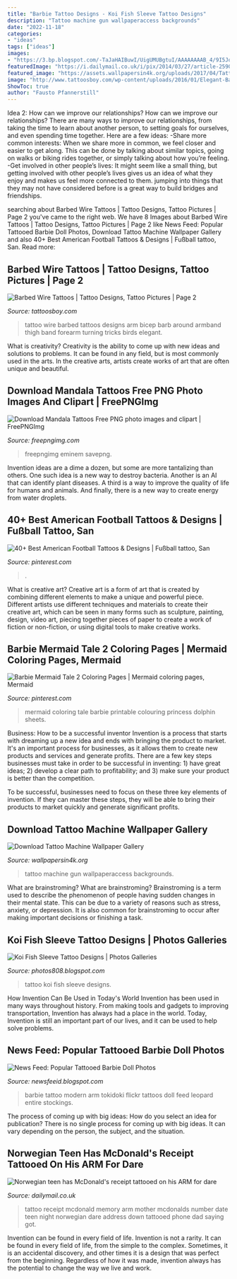 ```yaml
---
title: "Barbie Tattoo Designs - Koi Fish Sleeve Tattoo Designs"
description: "Tattoo machine gun wallpaperaccess backgrounds"
date: "2022-11-18"
categories:
- "ideas"
tags: ["ideas"]
images:
- "https://3.bp.blogspot.com/-TaJaHAIBuwI/UigUMUBgtuI/AAAAAAAAB_4/9I5JoV9QRfA/s1600/Koi+Fish+Sleeve+Tattoo+Designs+5.jpg"
featuredImage: "https://i.dailymail.co.uk/i/pix/2014/03/27/article-2590546-1C9BEB4900000578-46_634x490.jpg"
featured_image: "https://assets.wallpapersin4k.org/uploads/2017/04/Tattoo-Machine-Wallpaper-17.jpg"
image: "http://www.tattoosboy.com/wp-content/uploads/2016/01/Elegant-Barbed-Wire-Tattoo-On-Bicep-TB141.jpg"
ShowToc: true
author: "Fausto Pfannerstill"
---
```



Idea 2: How can we improve our relationships?
How can we improve our relationships? There are many ways to improve our relationships, from taking the time to learn about another person, to setting goals for ourselves, and even spending time together. Here are a few ideas: 
-Share more common interests: When we share more in common, we feel closer and easier to get along. This can be done by talking about similar topics, going on walks or biking rides together, or simply talking about how you’re feeling. 
-Get involved in other people’s lives: It might seem like a small thing, but getting involved with other people’s lives gives us an idea of what they enjoy and makes us feel more connected to them. jumping into things that they may not have considered before is a great way to build bridges and friendships.

	

		
searching about Barbed Wire Tattoos | Tattoo Designs, Tattoo Pictures | Page 2 you've came to the right web. We have 8 Images about Barbed Wire Tattoos | Tattoo Designs, Tattoo Pictures | Page 2 like News Feed: Popular Tattooed Barbie Doll Photos, Download Tattoo Machine Wallpaper Gallery and also 40+ Best American Football Tattoos &amp; Designs | Fußball tattoo, San. Read more:
		
    
## Barbed Wire Tattoos | Tattoo Designs, Tattoo Pictures | Page 2

<img loading=lazy src="http://www.tattoosboy.com/wp-content/uploads/2016/01/Elegant-Barbed-Wire-Tattoo-On-Bicep-TB141.jpg" onerror="this.onerror=null;this.src='https://tse3.mm.bing.net/th?id=OIP.c3fnFqcPVi57cjsme6l6_gHaJ4&amp;pid=15.1';" alt="Barbed Wire Tattoos | Tattoo Designs, Tattoo Pictures | Page 2">

_Source: tattoosboy.com_

>tattoo wire barbed tattoos designs arm bicep barb around armband thigh band forearm turning tricks birds elegant. 

	

What is creativity?
Creativity is the ability to come up with new ideas and solutions to problems. It can be found in any field, but is most commonly used in the arts. In the creative arts, artists create works of art that are often unique and beautiful.

    
## Download Mandala Tattoos Free PNG Photo Images And Clipart | FreePNGImg

<img loading=lazy src="https://freepngimg.com/thumb/mandala_tattoos/4-2-mandala-tattoos-png-pic-thumb.png" onerror="this.onerror=null;this.src='https://tse4.mm.bing.net/th?id=OIP.MLtLNuQniWcGT9LGmeQ9JQAAAA&amp;pid=15.1';" alt="Download Mandala Tattoos Free PNG photo images and clipart | FreePNGImg">

_Source: freepngimg.com_

>freepngimg eminem savepng. 

	

Invention ideas are a dime a dozen, but some are more tantalizing than others. One such idea is a new way to destroy bacteria. Another is an AI that can identify plant diseases. A third is a way to improve the quality of life for humans and animals. And finally, there is a new way to create energy from water droplets.

    
## 40+ Best American Football Tattoos &amp; Designs | Fußball Tattoo, San

<img loading=lazy src="https://i.pinimg.com/originals/02/e9/49/02e949d5177ef6ef40572f746e425129.jpg" onerror="this.onerror=null;this.src='https://tse3.mm.bing.net/th?id=OIP.Wt1yyys6MDDlAN0W3uVmzwHaJ4&amp;pid=15.1';" alt="40+ Best American Football Tattoos &amp; Designs | Fußball tattoo, San">

_Source: pinterest.com_

>. 

	

What is creative art?
Creative art is a form of art that is created by combining different elements to make a unique and powerful piece. Different artists use different techniques and materials to create their creative art, which can be seen in many forms such as sculpture, painting, design, video art, piecing together pieces of paper to create a work of fiction or non-fiction, or using digital tools to make creative works.

    
## Barbie Mermaid Tale 2 Coloring Pages | Mermaid Coloring Pages, Mermaid

<img loading=lazy src="https://i.pinimg.com/736x/3c/52/b1/3c52b157658474321efb28e91ba411a0--mermaid-tale-coloring-pages.jpg" onerror="this.onerror=null;this.src='https://tse2.mm.bing.net/th?id=OIP.xamxje8zB5Un5751tGr_VQHaKi&amp;pid=15.1';" alt="Barbie Mermaid Tale 2 Coloring Pages | Mermaid coloring pages, Mermaid">

_Source: pinterest.com_

>mermaid coloring tale barbie printable colouring princess dolphin sheets. 

	

Business: How to be a successful inventor
Invention is a process that starts with dreaming up a new idea and ends with bringing the product to market. It's an important process for businesses, as it allows them to create new products and services and generate profits.
There are a few key steps businesses must take in order to be successful in inventing: 1) have great ideas; 2) develop a clear path to profitability; and 3) make sure your product is better than the competition.

To be successful, businesses need to focus on these three key elements of invention. If they can master these steps, they will be able to bring their products to market quickly and generate significant profits.

    
## Download Tattoo Machine Wallpaper Gallery

<img loading=lazy src="https://assets.wallpapersin4k.org/uploads/2017/04/Tattoo-Machine-Wallpaper-17.jpg" onerror="this.onerror=null;this.src='https://tse4.mm.bing.net/th?id=OIP.XR-D4PLccM8AVt4YXXlBEQHaJy&amp;pid=15.1';" alt="Download Tattoo Machine Wallpaper Gallery">

_Source: wallpapersin4k.org_

>tattoo machine gun wallpaperaccess backgrounds. 

	

What are brainstroming?
What are brainstroming? Brainstroming is a term used to describe the phenomenon of people having sudden changes in their mental state. This can be due to a variety of reasons such as stress, anxiety, or depression. It is also common for brainstroming to occur after making important decisions or finishing a task.

    
## Koi Fish Sleeve Tattoo Designs | Photos Galleries

<img loading=lazy src="https://3.bp.blogspot.com/-TaJaHAIBuwI/UigUMUBgtuI/AAAAAAAAB_4/9I5JoV9QRfA/s1600/Koi+Fish+Sleeve+Tattoo+Designs+5.jpg" onerror="this.onerror=null;this.src='https://tse4.mm.bing.net/th?id=OIP.zH7jIFzUwP2WaJkRdfj1KAHaLE&amp;pid=15.1';" alt="Koi Fish Sleeve Tattoo Designs | Photos Galleries">

_Source: photos808.blogspot.com_

>tattoo koi fish sleeve designs. 

	

How Invention Can Be Used in Today's World
Invention has been used in many ways throughout history. From making tools and gadgets to improving transportation, Invention has always had a place in the world. Today, Invention is still an important part of our lives, and it can be used to help solve problems.

    
## News Feed: Popular Tattooed Barbie Doll Photos

<img loading=lazy src="https://3.bp.blogspot.com/-3EcSBoGx05k/Tqj-Y6Xj05I/AAAAAAAAHJY/MVcUUv5Bb58/s1600/02.jpg" onerror="this.onerror=null;this.src='https://tse2.mm.bing.net/th?id=OIP.7HJVpZDOgH5aPZfjyI-TBQHaJ4&amp;pid=15.1';" alt="News Feed: Popular Tattooed Barbie Doll Photos">

_Source: newsfeeid.blogspot.com_

>barbie tattoo modern arm tokidoki flickr tattoos doll feed leopard entire stockings. 

	

The process of coming up with big ideas: How do you select an idea for publication?
There is no single process for coming up with big ideas. It can vary depending on the person, the subject, and the situation.

    
## Norwegian Teen Has McDonald&#039;s Receipt Tattooed On His ARM For Dare

<img loading=lazy src="https://i.dailymail.co.uk/i/pix/2014/03/27/article-2590546-1C9BEB4900000578-46_634x490.jpg" onerror="this.onerror=null;this.src='https://tse3.mm.bing.net/th?id=OIP.ShwmkHnPDOi0wluy9FSc5AHaFu&amp;pid=15.1';" alt="Norwegian teen has McDonald&#039;s receipt tattooed on his ARM for dare">

_Source: dailymail.co.uk_

>tattoo receipt mcdonald memory arm mother mcdonalds number date teen night norwegian dare address down tattooed phone dad saying got. 

	

Invention can be found in every field of life.
Invention is not a rarity. It can be found in every field of life, from the simple to the complex. Sometimes, it is an accidental discovery, and other times it is a design that was perfect from the beginning. Regardless of how it was made, invention always has the potential to change the way we live and work.

